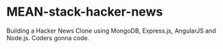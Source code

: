 # MEAN-stack-hacker-news

Building a Hacker News Clone using MongoDB, Express.js, AngularJS and Node.js. Coders gonna code.